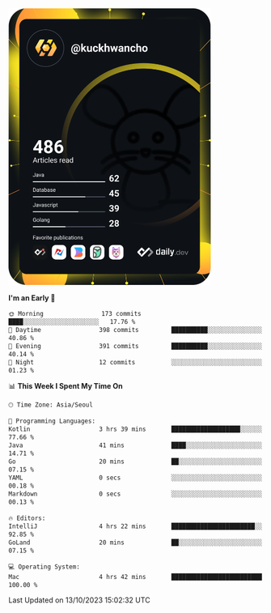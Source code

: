 <a href="https://app.daily.dev/kuckhwancho"><img src="https://github.com/kuckjwi0928/kuckjwi0928/blob/master/devcard.svg" width="400" alt="Kuckjwi Devcard"/></a>

<!--START_SECTION:waka-->
**I'm an Early 🐤** 

```text
🌞 Morning                173 commits         ████░░░░░░░░░░░░░░░░░░░░░   17.76 % 
🌆 Daytime                398 commits         ██████████░░░░░░░░░░░░░░░   40.86 % 
🌃 Evening                391 commits         ██████████░░░░░░░░░░░░░░░   40.14 % 
🌙 Night                  12 commits          ░░░░░░░░░░░░░░░░░░░░░░░░░   01.23 % 
```


📊 **This Week I Spent My Time On** 

```text
🕑︎ Time Zone: Asia/Seoul

💬 Programming Languages: 
Kotlin                   3 hrs 39 mins       ███████████████████░░░░░░   77.66 % 
Java                     41 mins             ████░░░░░░░░░░░░░░░░░░░░░   14.71 % 
Go                       20 mins             ██░░░░░░░░░░░░░░░░░░░░░░░   07.15 % 
YAML                     0 secs              ░░░░░░░░░░░░░░░░░░░░░░░░░   00.18 % 
Markdown                 0 secs              ░░░░░░░░░░░░░░░░░░░░░░░░░   00.13 % 

🔥 Editors: 
IntelliJ                 4 hrs 22 mins       ███████████████████████░░   92.85 % 
GoLand                   20 mins             ██░░░░░░░░░░░░░░░░░░░░░░░   07.15 % 

💻 Operating System: 
Mac                      4 hrs 42 mins       █████████████████████████   100.00 % 
```


 Last Updated on 13/10/2023 15:02:32 UTC
<!--END_SECTION:waka-->
